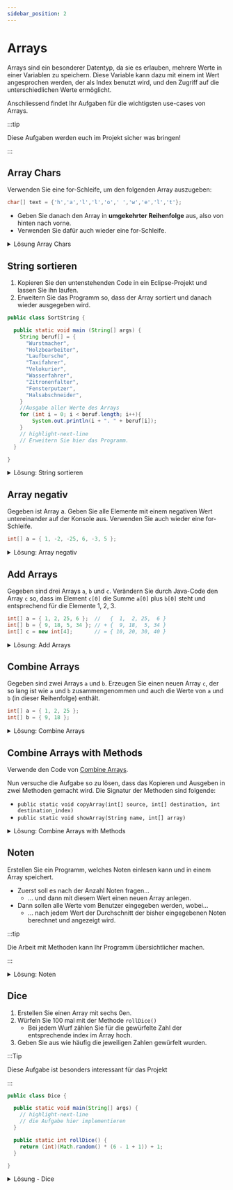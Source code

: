 ```yaml
---
sidebar_position: 2
---
```


# Arrays

Arrays sind ein besonderer Datentyp, da sie es erlauben, mehrere Werte in einer Variablen zu speichern. Diese Variable kann dazu mit einem int Wert angesprochen werden, der als Index benutzt wird, und den Zugriff auf die unterschiedlichen Werte ermöglicht.

Anschliessend findet Ihr Aufgaben für die wichtigsten use-cases von Arrays.

:::tip

Diese Aufgaben werden euch im Projekt sicher was bringen!

:::

## Array Chars

Verwenden Sie eine for-Schleife, um den folgenden Array auszugeben:

```java
char[] text = {'h','a','l','l','o',' ','w','e','l','t'};
```

- Geben Sie danach den Array in **umgekehrter Reihenfolge** aus, also von hinten nach vorne.
- Verwenden Sie dafür auch wieder eine for-Schleife.

<details>
<summary>Lösung Array Chars</summary>

```java
public class ArrayChars {

  public static void main(string[] args) {
    char[] text = {'h','e','l','l','o',' ','f','e','l','l','o','w'};

    for(int i = 0; i < text.length; i++) {
      system.out.print(text[i]);
    }

    system.out.println();

    for(int i = text.length - 1; i >= 0; i--) {
      system.out.print(text[i]);
    }

    system.out.println();
  }

}
```

</details>

## String sortieren

1. Kopieren Sie den untenstehenden Code in ein Eclipse-Projekt und lassen Sie ihn laufen.
2. Erweitern Sie das Programm so, dass der Array sortiert und danach wieder ausgegeben wird.

```java
public class SortString {

  public static void main (String[] args) {
    String beruf[] = {
      "Wurstmacher",
      "Holzbearbeiter",
      "Laufbursche",
      "Taxifahrer",
      "Velokurier",
      "Wasserfahrer",
      "Zitronenfalter",
      "Fensterputzer",
      "Halsabschneider",
    }
    //Ausgabe aller Werte des Arrays
    for (int i = 0; i < beruf.length; i++){
        System.out.println(i + ". " + beruf[i]);
    }
    // highlight-next-line
    // Erweitern Sie hier das Programm.
  }

}
```

<details>
<summary>Lösung: String sortieren</summary>

```java
import java.util.Arrays;

public class SortString {

  public static void main(String[] args) {
    String beruf[] = {
      "Wurstmacher",
      "Holzbearbeiter",
      "Laufbursche",
      "Taxifahrer",
      "Velokurier",
      "Wasserfahrer",
      "Zitronenfalter",
      "Fensterputzer",
      "Halsabschneider",
    }

    System.out.println("Ausgabe VOR der Sotierung");
    for(int i = 0; i < beruf.length; i++) {
      System.out.println(beruf[i]);
    }

    Arrays.sort(beruf);

    System.out.println();
    System.out.println("Ausgabe NACH der Sotierung");
    for(int i = 0; i < beruf.length; i++) {
      System.out.println(beruf[i]);
    }
  }

}
```

</details>

## Array negativ

Gegeben ist Array a. Geben Sie alle Elemente mit einem negativen Wert untereinander auf der
Konsole aus. Verwenden Sie auch wieder eine for-Schleife.

```java
int[] a = { 1, -2, -25, 6, -3, 5 };
```

<details>
<summary>Lösung: Array negativ</summary>

```java
public class ArrayNegativ {

  public static void main(String[] args) {
    int[] a = { 1, -2, -25, 6, -3, 5 };

    for(int i = 0; i < a.length; i++) {
      if(a[i] < 0) {
        System.out.println(a[i]);
      }
    }
  }

}
```

</details>

## Add Arrays

Gegeben sind drei Arrays `a`, `b` und `c`. Verändern Sie durch Java-Code den Array `c` so, dass im Element `c[0]` die Summe `a[0]` plus `b[0]` steht und entsprechend für die Elemente 1, 2, 3.

```java
int[] a = { 1, 2, 25, 6 };  //   {  1,  2, 25,  6 }
int[] b = { 9, 18, 5, 34 }; // + {  9, 18,  5, 34 }
int[] c = new int[4];       // = { 10, 20, 30, 40 }
```

<details>
<summary>Lösung: Add Arrays</summary>

```java
public class AddArrays {

  public static void main(String[] args) {
    int[] a = { 1, 2, 25, 6 };
    int[] b = { 9, 18, 5, 34 };
    int[] c = new int[4];

    // Zahlen addieren und in c speichern
    for(int i = 0; i < a.length; i++) {
      c[i] = a[i] + b[i];
    }

    // Array c ausgeben
    for(int i = 0; i < a.length; i++) {
      System.out.println(c[i]);
    }
  }

}
```

</details>

## Combine Arrays

Gegeben sind zwei Arrays `a` und `b`. Erzeugen Sie einen neuen Array `c`, der so lang ist wie `a` und `b` zusammengenommen und auch die Werte von `a` und `b` (in dieser Reihenfolge) enthält.

```java
int[] a = { 1, 2, 25 };
int[] b = { 9, 18 };
```

<details>
<summary>Lösung: Combine Arrays</summary>

```java
public class CombineArrays {

  public static void main(String[] args) {
    int[] a = { 1, 2, 25 };
    int[] b = { 9, 18 };

    // neuer Array so lange die beiden anderen zusammen
    int[] c = new int[a.length + b.length];

    // Index für Array c
    int index_c = 0;

    // Array a kopieren
    for(int i = 0; i < a.length; i++) {
      c[index_c] = a[i];
      index_c++;
    }

    // Array b kopieren
    for(int i = 0; i < b.length; i++) {
      c[index_c] = b[i];
      index_c++;
    }

    // Kontrolle: die 3 Arrays ausgeben
    System.out.println("Array a:");
    for(int i = 0; i < a.length; i++) {
      System.out.println(a[i]);
    }
    System.out.println();

    System.out.println("Array b:");
    for(int i = 0; i < b.length; i++) {
      System.out.println(b[i]);
    }
    System.out.println();

    System.out.println("Array c:");
    for(int i = 0; i < c.length; i++) {
      System.out.println(c[i]);
    }
  }

}
```

</details>

## Combine Arrays with Methods

Verwende den Code von [Combine Arrays](#combine-arrays).

Nun versuche die Aufgabe so zu lösen, dass das Kopieren und Ausgeben in zwei Methoden gemacht wird. Die Signatur der Methoden sind folgende:

- `public static void copyArray(int[] source, int[] destination, int destination_index)`
- `public static void showArray(String name, int[] array)`

<details>
<summary>Lösung: Combine Arrays with Methods</summary>

```java
public class CombineArraysWithMethods {

  public static void main(String[] args) {
    int[] a = { 1, 2, 25 };
    int[] b = { 9, 18 };

    // neuer Array so lange die beiden anderen zusammen
    int[] c = new int[a.length + b.length];

    // Array a kopieren
    copyArray(a, c, 0);

    // Array b kopieren
    copyArray(b, c, a.length);

    // Kontrolle: die 3 Arrays ausgeben
    showArray("a", a);
    showArray("b", b);
    showArray("c", c);
  }

  // einen Array zu einem anderen Array hinzufügen
  // der 3. Parameter (destination_index) ist die Anzahl Elemente, die im Ziel-Array bereits abgefüllt sind
  public static void copyArray(int[] source, int[] destination, int destination_index) {
    for(int i = 0; i < source.length; i++) {
      destination[destination_index] = source[i];
      destination_index++;
    }
  }

  // Array ausgeben
  public static void showArray(String name, int[] array) {
    System.out.println("Array " + name + ":");
    for(int i = 0; i < array.length; i++) {
      System.out.println(array[i]);
    }
    System.out.println();
  }
}
```

</details>

## Noten

Erstellen Sie ein Programm, welches Noten einlesen kann und in einem Array speichert.

- Zuerst soll es nach der Anzahl Noten fragen...
  - ... und dann mit diesem Wert einen neuen Array anlegen.
- Dann sollen alle Werte vom Benutzer eingegeben werden, wobei...
  - ... nach jedem Wert der Durchschnitt der bisher eingegebenen Noten berechnet und angezeigt wird.

:::tip

Die Arbeit mit Methoden kann Ihr Programm übersichtlicher machen.

:::

<details>
<summary>Lösung: Noten</summary>

```java
import java.util.Scanner;

public class Noten {

  public static void main(String[] args) {
    try(Scanner sc = new Scanner(System.in)) {
      System.out.print("Anzahl Noten: ");
      int number = sc.nextInt();

      double[] note = new double[number];
      for(int i = 0; i < note.length; i++) {
        System.out.println("Geben Sie eine Note ein: ");
        note[i] = sc.nextDouble();

        double durchschnitt = durchschnitt(note, i + 1);
        System.out.println("Durchschnitt: " + durchschnitt);
        System.out.println();
      }
    }
  }

  // grade ist der Array mit den Noten
  // count ist die bereits eingegebener Noten
  public static double durchschnitt(double[] grade, int count) {
    double durchschnitt = 0;

    double sum = 0;
    for(int i = 0; i < count; i++) {
      sum = sum + grade[i];
    }

    durchschnitt = sum / count;
    return durchschnitt;
  }
}
```

</details>

## Dice

1. Erstellen Sie einen Array mit sechs 0en.
2. Würfeln Sie 100 mal mit der Methode `rollDice()`
   - Bei jedem Wurf zählen Sie für die gewürfelte Zahl der entsprechende index im Array hoch.
3. Geben Sie aus wie häufig die jeweiligen Zahlen gewürfelt wurden.

:::Tip

Diese Aufgabe ist besonders interessant für das Projekt

:::

```java
public class Dice {

  public static void main(String[] args) {
    // highlight-next-line
    // die Aufgabe hier implementieren
  }

  public static int rollDice() {
    return (int)(Math.random() * (6 - 1 + 1)) + 1;
  }

}
```

<details>
<summary>Lösung - Dice</summary>

```java
public class Dice {

  public static void main(String[] args) {
    int countAll   = 0;
    int[] count = { 0, 0, 0, 0, 0, 0 };

    while(countAll < 100) {
      int number = rollDice();
      count[number - 1]++;
      countAll++;
    }

    System.out.println("Gewürfelte Zahlen:");
    for(int i = 0; i < count.length; i++) {
      System.out.println((i+1) + ": " + count[i]);
    }
  }

  public static int rollDice() {
    return (int)(Math.random() * (6 - 1 + 1)) + 1;
  }

}
```

</details>
